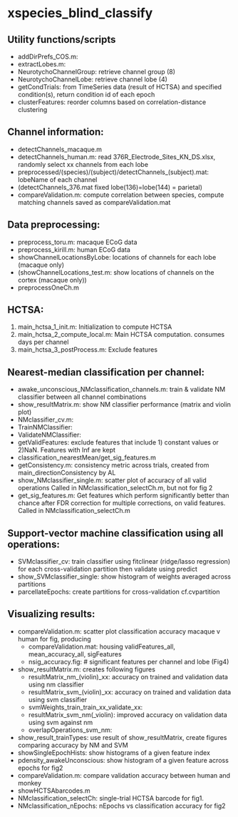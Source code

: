 # xspecies_blind_classify

## **Utility functions/scripts**
- addDirPrefs_COS.m: 
- extractLobes.m: 
- NeurotychoChannelGroup: retrieve channel group (8)
- NeurotychoChannelLobe: retrieve channel lobe (4)
- getCondTrials: from TimeSeries data (result of HCTSA) and specified condition(s), return condition id of each epoch
- clusterFeatures: reorder columns based on correlation-distance clustering

## **Channel information:**
- detectChannels_macaque.m
- detectChannels_human.m: read 376R_Electrode_Sites_KN_DS.xlsx, randomly select xx channels from each lobe
- preprocessed/(species)/(subject)/detectChannels_(subject).mat: lobeName of each channel
- (detectChannels_376.mat fixed lobe(136)=lobe(144) = parietal)
- compareValidation.m:  compute correlation between species, compute matching channels saved as compareValidation.mat

## **Data preprocessing:**
- preprocess_toru.m: macaque ECoG data
- preprocess_kirill.m: human ECoG data
- showChannelLocationsByLobe: locations of channels for each lobe (macaque only)
- (showChannelLocations_test.m: show locations of channels on the cortex (macaque only))
- preprocessOneCh.m

## **HCTSA:**
1. main_hctsa_1_init.m: Initialization to compute HCTSA
2. main_hctsa_2_compute_local.m: Main HCTSA computation. consumes days per channel
3. main_hctsa_3_postProcess.m: Exclude features


## **Nearest-median classification per channel:**
- awake_unconscious_NMclassification_channels.m: train & validate NM classifier between all channel combinations
- show_resultMatrix.m: show NM classifier performance (matrix and violin plot)
- NMclassifier_cv.m:
- TrainNMClassifier:
- ValidateNMClassifier: 
- getValidFeatures: exclude features that include 1) constant values or 2)NaN. Features with Inf are kept
- classification_nearestMean/get_sig_features.m
- getConsistency.m: consistency metric across trials, created from main_directionConsistency by AL
- show_NMclassifier_single.m: scatter plot of accuracy of all valid operations Called in NMclassification_selectCh.m, but not for fig 2
- get_sig_features.m: Get features which perform significantly better than chance after FDR correction for multiple corrections, on valid features. Called in NMclassification_selectCh.m

## **Support-vector machine classification using all operations:**
- SVMclassifier_cv: train classifier using fitclinear (ridge/lasso regression) for each cross-validation partition then validate using predict
- show_SVMclassifier_single: show histogram of weights averaged across partitions
- parcellateEpochs: create partitions for cross-validation cf.cvpartition

## **Visualizing results:**
- compareValidation.m: scatter plot classification accuracy macaque v human for fig, producing
  - compareValidation.mat: housing validFeatures_all, mean_accuracy_all, sigFeatures
  - nsig_accuracy.fig: # significant features per channel and lobe (Fig4)
- show_resultMatrix.m: creates following figures 
  - resultMatrix_nm_(violin)_xx: accuracy on trained and validation data using nm classifier
  - resultMatrix_svm_(violin)_xx: accuracy on trained and validation data using svm classifier
  - svmWeights_train_train_xx_validate_xx: 
  - resultMatrix_svm_nm(_violin): improved accuracy on validation data using svm against nm
  - overlapOperations_svm_nm: 
- show_result_trainTypes: use result of show_resultMatrix, create figures comparing accuracy by NM and SVM
- showSingleEpochHists: show histograms of a given feature index
- pdensity_awakeUnconscious: show histogram of a given feature across epochs for fig2
- compareValidation.m: compare validation accuracy between human and monkey
- showHCTSAbarcodes.m
- NMclassification_selectCh: single-trial HCTSA barcode for fig1.
- NMclassification_nEpochs: nEpochs vs classification accuracy for fig2
